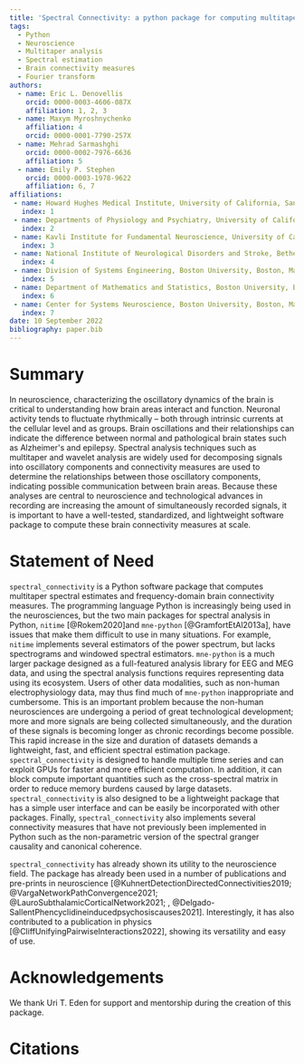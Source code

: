 ```yaml
---
title: 'Spectral Connectivity: a python package for computing multitaper spectral estimates and frequency-domain brain connectivity measures on the CPU and GPU'
tags:
  - Python
  - Neuroscience
  - Multitaper analysis
  - Spectral estimation
  - Brain connectivity measures
  - Fourier transform
authors:
  - name: Eric L. Denovellis
    orcid: 0000-0003-4606-087X
    affiliation: 1, 2, 3
  - name: Maxym Myroshnychenko
    affiliation: 4
    orcid: 0000-0001-7790-257X
  - name: Mehrad Sarmashghi
    orcid: 0000-0002-7976-6636
    affiliation: 5
  - name: Emily P. Stephen
    orcid: 0000-0003-1978-9622
    affiliation: 6, 7
affiliations:
 - name: Howard Hughes Medical Institute, University of California, San Francisco, San Francisco, California
   index: 1
 - name: Departments of Physiology and Psychiatry, University of California, San Francisco, San Francisco, California
   index: 2
 - name: Kavli Institute for Fundamental Neuroscience, University of California, San Francisco, San Francisco, California
   index: 3
 - name: National Institute of Neurological Disorders and Stroke, Bethesda, Maryland
   index: 4
 - name: Division of Systems Engineering, Boston University, Boston, Massachusetts
   index: 5
 - name: Department of Mathematics and Statistics, Boston University, Boston, Massachusetts
   index: 6
 - name: Center for Systems Neuroscience, Boston University, Boston, Massachusetts
   index: 7
date: 10 September 2022
bibliography: paper.bib
---
```


# Summary

In neuroscience, characterizing the oscillatory dynamics of the brain is critical to understanding how brain areas interact and function. Neuronal activity tends to fluctuate rhythmically – both through intrinsic currents at the cellular level and as groups. Brain oscillations and their relationships can indicate the difference between normal and pathological brain states such as Alzheimer's and epilepsy. Spectral analysis techniques such as multitaper and wavelet analysis are widely used for decomposing signals into oscillatory components and connectivity measures are used to determine the relationships between those oscillatory components, indicating possible communication between brain areas. Because these analyses are central to neuroscience and technological advances in recording are increasing the amount of simultaneously recorded signals, it is important to have a well-tested, standardized, and lightweight software package to compute these brain connectivity measures at scale.


# Statement of Need

`spectral_connectivity` is a Python software package that computes multitaper spectral estimates and frequency-domain brain connectivity measures. The programming language Python is increasingly being used in the neurosciences, but the two main packages for spectral analysis in Python, `nitime` [@Rokem2020]and `mne-python` [@GramfortEtAl2013a], have issues that make them difficult to use in many situations. For example, `nitime` implements several estimators of the power spectrum, but lacks spectrograms and windowed spectral estimators. `mne-python` is a much larger package designed as a full-featured analysis library for EEG and MEG data, and using the spectral analysis functions requires representing data using its ecosystem. Users of other data modalities, such as non-human electrophysiology data, may thus find much of `mne-python` inappropriate and cumbersome. This is an important problem because the non-human neurosciences are undergoing a period of great technological development; more and more signals are being collected simultaneously, and the duration of these signals is becoming longer as chronic recordings become possible. This rapid increase in the size and duration of datasets demands a lightweight, fast, and efficient spectral estimation package. `spectral_connectivity` is designed to handle multiple time series and can exploit GPUs for faster and more efficient computation. In addition, it can block compute important quantities such as the cross-spectral matrix in order to reduce memory burdens caused by large datasets. `spectral_connectivity` is also designed to be a lightweight package that has a simple user interface and can be easily be incorporated with other packages. Finally, `spectral_connectivity` also implements several connectivity measures that have not previously been implemented in Python such as the non-parametric version of the spectral granger causality and canonical coherence.

`spectral_connectivity` has already shown its utility to the neuroscience field. The package has already been used in a number of publications and pre-prints in neuroscience [@KuhnertDetectionDirectedConnectivities2019; @VargaNetworkPathConvergence2021; @LauroSubthalamicCorticalNetwork2021;
  , @Delgado-SallentPhencyclidineinducedpsychosiscauses2021]. Interestingly, it has also contributed to a publication in physics [@CliffUnifyingPairwiseInteractions2022], showing its versatility and easy of use.

# Acknowledgements
We thank Uri T. Eden for support and mentorship during the creation of this package.

# Citations
